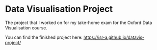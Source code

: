 # Data Visualisation Project

The project that I worked on for my take-home exam for the Oxford Data Visualisation course. 

You can find the finished project here: https://isr-a.github.io/datavis-project/
